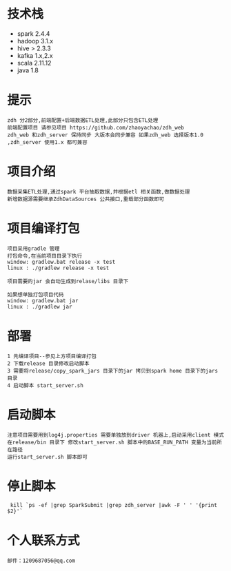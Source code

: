 # 技术栈

   + spark 2.4.4
   + hadoop 3.1.x
   + hive > 2.3.3
   + kafka 1.x,2.x
   + scala 2.11.12
   + java 1.8

# 提示
   
    zdh 分2部分,前端配置+后端数据ETL处理,此部分只包含ETL处理
    前端配置项目 请参见项目 https://github.com/zhaoyachao/zdh_web
    zdh_web 和zdh_server 保持同步 大版本会同步兼容 如果zdh_web 选择版本1.0 ,zdh_server 使用1.x 都可兼容
   
# 项目介绍

    数据采集ETL处理,通过spark 平台抽取数据,并根据etl 相关函数,做数据处理
    新增数据源需要继承ZdhDataSources 公共接口,重载部分函数即可
 
# 项目编译打包
    项目采用gradle 管理
    打包命令,在当前项目目录下执行
    window: gradlew.bat release -x test
    linux : ./gradlew release -x test
    
    项目需要的jar 会自动生成到relase/libs 目录下
    
    如果想单独打包项目代码
    window: gradlew.bat jar
    linux : ./gradlew jar
    
# 部署
    1 先编译项目--参见上方项目编译打包
    2 下载release 目录修改启动脚本
    3 需要将release/copy_spark_jars 目录下的jar 拷贝到spark home 目录下的jars 目录
    4 启动脚本 start_server.sh
    
# 启动脚本
    注意项目需要用到log4j.properties 需要单独放到driver 机器上,启动采用client 模式
    在release/bin 目录下 修改start_server.sh 脚本中的BASE_RUN_PATH 变量为当前所在路径
    运行start_server.sh 脚本即可
      
    
# 停止脚本
     kill `ps -ef |grep SparkSubmit |grep zdh_server |awk -F ' ' '{print $2}'`

# 个人联系方式
    邮件：1209687056@qq.com